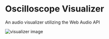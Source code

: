 # Oscilloscope Visualizer
An audio visualizer utilizing the Web Audio API

![visualizer image](http://i.imgur.com/LmPbhfn.png)

